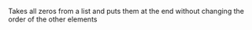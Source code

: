 Takes all zeros from a list and puts them at the end without changing the order of the other elements
